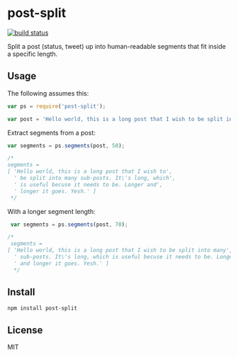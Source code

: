 # post-split

[![build status](https://secure.travis-ci.org/phuu/post-split.png)](http://travis-ci.org/phuu/post-split)

Split a post (status, tweet) up into human-readable segments that fit inside a specific length.

## Usage

The following assumes this:

```javascript
var ps = require('post-split');

var post = 'Hello world, this is a long post that I wish to be split into many sub-posts. It\'s long, which is useful becuse it needs to be. Longer and longer it goes. Yes.';
```

Extract segments from a post:

```javascript
var segments = ps.segments(post, 50);

/*
segments =
[ 'Hello world, this is a long post that I wish to',
  ' be split into many sub-posts. It\'s long, which',
  ' is useful becuse it needs to be. Longer and',
  ' longer it goes. Yesh.' ]
 */
```

With a longer segment length:

```javascript
 var segments = ps.segments(post, 70);

/*
 segments =
[ 'Hello world, this is a long post that I wish to be split into many',
  ' sub-posts. It\'s long, which is useful becuse it needs to be. Longer',
  ' and longer it goes. Yesh.' ]
  */
```

## Install

`npm install post-split`

## License

MIT